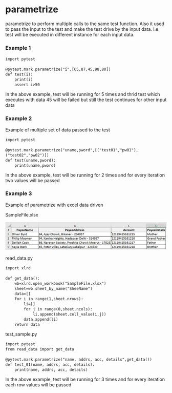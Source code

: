 # parametrize
parametrize to perform multiple calls to the same test function. Also it used to pass the input to the test and make the test drive by the input data. I.e. test will be executed in different instance for each input data.

### Example 1

```
import pytest

@pytest.mark.parametrize("i",[65,87,45,98,80])
def test(i):
    print(i)
    assert i>50
```
In the above example, test will be running for 5 times and thrid test which executes with data 45 will be failed but still the test continues for other input data

### Example 2

Example of multiple set of data passed to the test

```
import pytest

@pytest.mark.parametrize("uname,pword",[("test01","pw01"),("test02","pw02")])
def test(uname,pword):
    print(uname,pword)
```
In the above example, test will be running for 2 times and for every iteration two values will be passed

### Example 3

Example of parametrize with excel data driven

SampleFile.xlsx

![SampleFile](\resources\excel_data.JPG)

read_data.py
```
import xlrd

def get_data():
    wb=xlrd.open_workbook("SampleFile.xlsx")
    sheet=wb.sheet_by_name("SheeName")
    data=[]
    for i in range(1,sheet.nrows):
        li=[]
        for j in range(0,sheet.ncols):
            li.append(sheet.cell_value(i,j))
        data.append(li)
    return data
```

test_sample.py
```
import pytest
from read_data import get_data

@pytest.mark.parametrize("name, addrs, acc, details",get_data())
def test_01(name, addrs, acc, details):
    print(name, addrs, acc, details)
```

In the above example, test will be running for 3 times and for every iteration each row values will be passed
